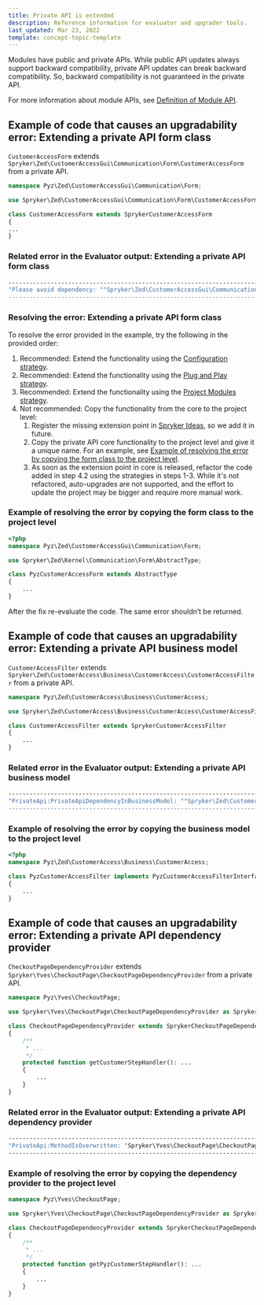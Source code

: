 ```yaml
---
title: Private API is extended
description: Reference information for evaluator and upgrader tools.
last_updated: Mar 23, 2022
template: concept-topic-template
---
```


Modules have public and private APIs. While public API updates always support backward compatibility, private API updates can break backward compatibility. So, backward compatibility is not guaranteed in the private API.

For more information about module APIs, see [Definition of Module API](/docs/scos/dev/architecture/module-api/definition-of-module-api.html).

## Example of code that causes an upgradability error: Extending a private API form class

`CustomerAccessForm` extends `Spryker\Zed\CustomerAccessGui\Communication\Form\CustomerAccessForm` from a private API.

```php
namespace Pyz\Zed\CustomerAccessGui\Communication\Form;

use Spryker\Zed\CustomerAccessGui\Communication\Form\CustomerAccessForm as SprykerCustomerAccessForm;

class CustomerAccessForm extends SprykerCustomerAccessForm
{
...
}
```

### Related error in the Evaluator output: Extending a private API form class

```bash
------------------------------------------------------------------------------------
"Please avoid dependency: ""Spryker\Zed\CustomerAccessGui\Communication\Form\CustomerAccessForm" in "Pyz\Zed\CustomerAccessGui\Communication\Form\CustomerAccessForm""
------------------------------------------------------------------------------------
```

### Resolving the error: Extending a private API form class

To resolve the error provided in the example, try the following in the provided order:
1. Recommended: Extend the functionality using the [Configuration strategy](/docs/scos/dev/back-end-development/extending-spryker/development-strategies/development-strategies.html#configuration).
2. Recommended: Extend the functionality using the [Plug and Play strategy](/docs/scos/dev/back-end-development/extending-spryker/development-strategies/development-strategies.html#plug-and-play).
3. Recommended: Extend the functionality using the [Project Modules strategy](/docs/scos/dev/back-end-development/extending-spryker/development-strategies/development-strategies.html#project-modules).
4. Not recommended: Copy the functionality from the core to the project level:
    1. Register the missing extension point in [Spryker Ideas](https://spryker.ideas.aha.io/), so we add it in future.
    2. Copy the private API core functionality to the project level and give it a unique name. For an example, see [Example of resolving the error by copying the form class to the project level](#example-of-resolving-the-error-by-copying-the-form-class-to-the-project-level).
    3. As soon as the extension point in core is released, refactor the code added in step 4.2 using the strategies in steps 1-3.
        While it's not refactored, auto-upgrades are not supported, and the effort to update the project may be bigger and require more manual work.


### Example of resolving the error by copying the form class to the project level

```php
<?php
namespace Pyz\Zed\CustomerAccessGui\Communication\Form;

use Spryker\Zed\Kernel\Communication\Form\AbstractType;

class PyzCustomerAccessForm extends AbstractType
{
    ...
}
```

After the fix re-evaluate the code. The same error shouldn’t be returned.


## Example of code that causes an upgradability error: Extending a private API business model

`CustomerAccessFilter` extends `Spryker\Zed\CustomerAccess\Business\CustomerAccess\CustomerAccessFilter` from a private API.

```php
namespace Pyz\Zed\CustomerAccess\Business\CustomerAccess;

use Spryker\Zed\CustomerAccess\Business\CustomerAccess\CustomerAccessFilter as SprykerCustomerAccessFilter;

class CustomerAccessFilter extends SprykerCustomerAccessFilter
{
    ...
}
```

### Related error in the Evaluator output: Extending a private API business model

```bash
------------------------------------------------------------------------------------
"PrivateApi:PrivateApiDependencyInBusinessModel: ""Spryker\Zed\CustomerAccess\Business\CustomerAccess\CustomerAccessFilter" in "Pyz\Zed\CustomerAccess\Business\CustomerAccess\CustomerAccessFilter""
------------------------------------------------------------------------------------
```

### Example of resolving the error by copying the business model to the project level

```php
<?php
namespace Pyz\Zed\CustomerAccess\Business\CustomerAccess;

class PyzCustomerAccessFilter implements PyzCustomerAccessFilterInterface
{
    ...
}
```

## Example of code that causes an upgradability error: Extending a private API dependency provider

`CheckoutPageDependencyProvider` extends `Spryker\Yves\CheckoutPage\CheckoutPageDependencyProvider` from a private API.

```php
namespace Pyz\Yves\CheckoutPage;

use Spryker\Yves\CheckoutPage\CheckoutPageDependencyProvider as SprykerCheckoutPageDependencyProvider;

class CheckoutPageDependencyProvider extends SprykerCheckoutPageDependencyProvider
{
    /**
     * ...
     */
    protected function getCustomerStepHandler(): ...
    {
        ...
    }
}
```

### Related error in the Evaluator output: Extending a private API dependency provider

```bash
------------------------------------------------------------------------------------
"PrivateApi:MethodIsOverwritten: "Spryker\Yves\CheckoutPage\CheckoutPageDependencyProvider::getCustomerStepHandler" in "Pyz\Yves\CheckoutPage\CheckoutPageDependencyProvider""
------------------------------------------------------------------------------------
```

### Example of resolving the error by copying the dependency provider to the project level

```php
namespace Pyz\Yves\CheckoutPage;

use Spryker\Yves\CheckoutPage\CheckoutPageDependencyProvider as SprykerCheckoutPageDependencyProvider;

class CheckoutPageDependencyProvider extends SprykerCheckoutPageDependencyProvider
{
    /**
     * ...
     */
    protected function getPyzCustomerStepHandler(): ...
    {
        ...
    }
}
```

